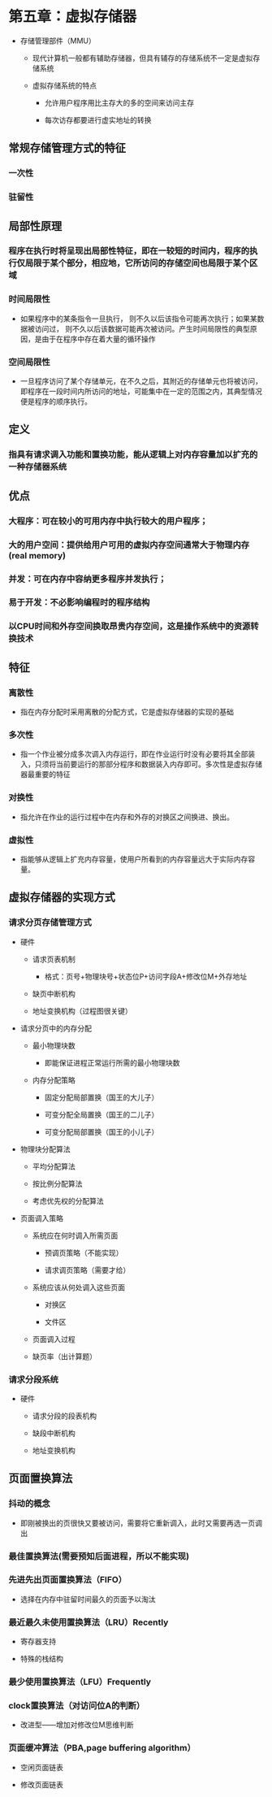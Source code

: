 # 第五章：虚拟存储器
-   存储管理部件（MMU）
    
    -   现代计算机一般都有辅助存储器，但具有辅存的存储系统不一定是虚拟存储系统
        
    -   虚拟存储系统的特点
        
        -   允许用户程序用比主存大的多的空间来访问主存
            
        -   每次访存都要进行虚实地址的转换
            

## 常规存储管理方式的特征

### 一次性

### 驻留性

## 局部性原理

### 程序在执行时将呈现出局部性特征，即在一较短的时间内，程序的执行仅局限于某个部分，相应地，它所访问的存储空间也局限于某个区域

### 时间局限性

-   如果程序中的某条指令一旦执行， 则不久以后该指令可能再次执行；如果某数据被访问过， 则不久以后该数据可能再次被访问。产生时间局限性的典型原因，是由于在程序中存在着大量的循环操作
    

### 空间局限性

-   一旦程序访问了某个存储单元，在不久之后，其附近的存储单元也将被访问，即程序在一段时间内所访问的地址，可能集中在一定的范围之内，其典型情况便是程序的顺序执行。
    

## 定义

### 指具有请求调入功能和置换功能，能从逻辑上对内存容量加以扩充的一种存储器系统

## 优点

### 大程序：可在较小的可用内存中执行较大的用户程序；

### 大的用户空间：提供给用户可用的虚拟内存空间通常大于物理内存(real memory)

### 并发：可在内存中容纳更多程序并发执行；

### 易于开发：不必影响编程时的程序结构

### 以CPU时间和外存空间换取昂贵内存空间，这是操作系统中的资源转换技术

## 特征

### 离散性

-   指在内存分配时采用离散的分配方式，它是虚拟存储器的实现的基础
    

### 多次性

-   指一个作业被分成多次调入内存运行，即在作业运行时没有必要将其全部装入，只须将当前要运行的那部分程序和数据装入内存即可。多次性是虚拟存储器最重要的特征
    

### 对换性

-   指允许在作业的运行过程中在内存和外存的对换区之间换进、换出。
    

### 虚拟性

-   指能够从逻辑上扩充内存容量，使用户所看到的内存容量远大于实际内存容量。
    

## 虚拟存储器的实现方式

### 请求分页存储管理方式

-   硬件
    
    -   请求页表机制
        
        -   格式：页号+物理块号+状态位P+访问字段A+修改位M+外存地址
            
    -   缺页中断机构
        
    -   地址变换机构（过程图很关键）
        
-   请求分页中的内存分配
    
    -   最小物理块数
        
        -   即能保证进程正常运行所需的最小物理块数
            
    -   内存分配策略
        
        -   固定分配局部置换（国王的大儿子）
            
        -   可变分配全局置换（国王的二儿子）
            
        -   可变分配局部置换（国王的小儿子）
            
-   物理块分配算法
    
    -   平均分配算法
        
    -   按比例分配算法
        
    -   考虑优先权的分配算法
        
-   页面调入策略
    
    -   系统应在何时调入所需页面
        
        -   预调页策略（不能实现）
            
        -   请求调页策略（需要才给）
            
    -   系统应该从何处调入这些页面
        
        -   对换区
            
        -   文件区
            
    -   页面调入过程
        
    -   缺页率（出计算题）
        

### 请求分段系统

-   硬件
    
    -   请求分段的段表机构
        
    -   缺段中断机构
        
    -   地址变换机构
        

## 页面置换算法

### 抖动的概念

-   即刚被换出的页很快又要被访问，需要将它重新调入，此时又需要再选一页调出
    

### 最佳置换算法(需要预知后面进程，所以不能实现)

### 先进先出页面置换算法（FIFO）

-   选择在内存中驻留时间最久的页面予以淘汰
    

### 最近最久未使用置换算法（LRU）Recently

-   寄存器支持
    
-   特殊的栈结构
    

### 最少使用置换算法（LFU）Frequently

### clock置换算法（对访问位A的判断）

-   改进型——增加对修改位M思维判断
    

### 页面缓冲算法（PBA,page buffering algorithm）

-   空闲页面链表
    
-   修改页面链表
    
